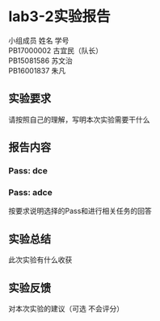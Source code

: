 # lab3-2实验报告

小组成员 姓名 学号  
PB17000002 古宜民（队长）  
PB15081586 苏文治  
PB16001837 朱凡  


## 实验要求

请按照自己的理解，写明本次实验需要干什么

## 报告内容 

### Pass: dce

### Pass: adce

按要求说明选择的Pass和进行相关任务的回答

## 实验总结

此次实验有什么收获

## 实验反馈

对本次实验的建议（可选 不会评分）
